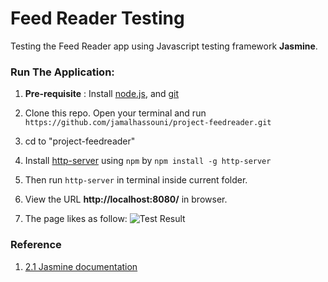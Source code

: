 # Feed Reader Testing

Testing the Feed Reader app using Javascript testing framework **Jasmine**.


### Run The Application:
1. **Pre-requisite** :
Install [node.js](https://nodejs.org/), and [git](https://git-scm.com/book/en/v2/Getting-Started-Installing-Git)

2. Clone this repo. Open your terminal and run `https://github.com/jamalhassouni/project-feedreader.git`

3. cd to "project-feedreader"

4. Install [http-server](https://www.npmjs.com/package/http-server)  using `npm` by `npm install -g http-server`

5. Then run `http-server` in terminal inside current folder.

6. View the URL **http://localhost:8080/** in browser.

7. The page likes as follow:
![Test Result](https://cloud.githubusercontent.com/assets/966009/23004561/3e6baf06-f432-11e6-811c-3665a21e0423.png)

### Reference
1. [2.1 Jasmine documentation](http://jasmine.github.io/2.1/introduction.html)
